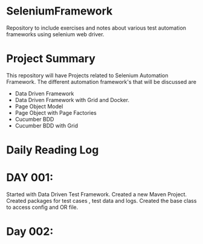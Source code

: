 # SeleniumFramework

Repository to include exercises and notes about various test automation frameworks using selenium web driver. 

# Project Summary
This repository will have Projects related to Selenium Automation Framework. The different automation framework's that will be discussed are
- Data Driven Framework
- Data Driven Framework with Grid and Docker.
- Page Object Model
- Page Object with Page Factories
- Cucumber BDD 
- Cucumber BDD with Grid


# Daily Reading Log

# DAY 001:
Started with Data Driven Test Framework. Created a new Maven Project. Created packages for test cases , test data and logs. Created the base class to access config and OR file. 

# Day 002:


